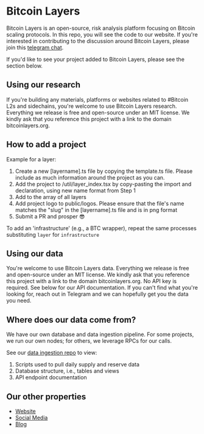 # Bitcoin Layers

Bitcoin Layers is an open-source, risk analysis platform focusing on Bitcoin scaling protocols. In this repo, you will see the code to our website. If you're interested in contributing to the discussion around Bitcoin Layers, please join this [telegram chat](https://t.me/+8rv-1I2gkmQ4ZmJh).

If you'd like to see your project added to Bitcoin Layers, please see the section below.

## Using our research

If you're building any materials, platforms or websites related to #Bitcoin L2s and sidechains, you're welcome to use Bitcoin Layers research. Everything we release is free and open-source under an MIT license. We kindly ask that you reference this project with a link to the domain bitcoinlayers.org.

## How to add a project

Example for a layer:

1. Create a new [layername].ts file by copying the template.ts file. Please include as much information around the project as you can.
2. Add the project to /util/layer_index.tsx by copy-pasting the import and declaration, using new name format from Step 1
3. Add to the array of all layers
4. Add project logo to public/logos. Please ensure that the file's name matches the "slug" in the [layername].ts file and is in png format
5. Submit a PR and prosper 😎

To add an 'infrastructure' (e.g., a BTC wrapper), repeat the same processes substituting `layer` for `infrastructure`

## Using our data

You're welcome to use Bitcoin Layers data. Everything we release is free and open-source under an MIT license. We kindly ask that you reference this project with a link to the domain bitcoinlayers.org. No API key is required. See below for our API documentation. If you can't find what you're looking for, reach out in Telegram and we can hopefully get you the data you need.

## Where does our data come from?

We have our own database and data ingestion pipeline. For some projects, we run our own nodes; for others, we leverage RPCs for our calls.

See our [data ingestion repo](https://github.com/bitcoinlayers/data-ingestion) to view:

1. Scripts used to pull daily supply and reserve data
2. Database structure, i.e., tables and views
3. API endpoint documentation

## Our other properties

- [Website](https://bitcoinlayers.org)
- [Social Media](https://twitter.com/bitcoinlayers)
- [Blog](https://www.lxresearch.co/)
